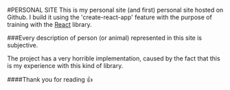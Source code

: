 #PERSONAL SITE
This is my personal site (and first) personal site hosted on Github.
I build it using the 'create-react-app' feature with the purpose of training with
the [React](https://reactjs.org/) library.

###Every description of person (or animal) represented in this site is subjective.

The project has a very horrible implementation, caused by the fact that this is my
experience with this kind of library.

####Thank you for reading :+1:
